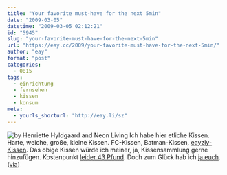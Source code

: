 ```yaml
---
title: "Your favorite must-have for the next 5min"
date: "2009-03-05"
datetime: "2009-03-05 02:12:21"
id: "5945"
slug: "your-favorite-must-have-for-the-next-5min"
url: "https://eay.cc/2009/your-favorite-must-have-for-the-next-5min/"
author: "eay"
format: "post"
categories:
  - 0815
tags:
  - einrichtung
  - fernsehen
  - kissen
  - konsum
meta:
  - yourls_shorturl: "http://eay.li/sz"
---
```


![](/uploads/2009/testbildkissen.jpg "by Henriette Hyldgaard and Neon Living") Ich habe hier etliche Kissen. Harte, weiche, große, kleine Kissen. FC-Kissen, Batman-Kissen, [eayzly-Kissen](http://www.flickr.com/photos/eay/343942611/). Das obige Kissen würde ich meiner, ja, Kissensammlung gerne hinzufügen. Kostenpunkt [leider 43 Pfund](http://www.funktionalley.com/m4n?cat1id=11&oid=etailer-product&catgr=0&cat2id=0&_locale=1&viewMode=1&prodid=509). Doch zum Glück hab ich [ja euch](http://eay.cc/support/). ([via](http://gadgets.boingboing.net/2009/03/02/tv-test-pillow.html))
